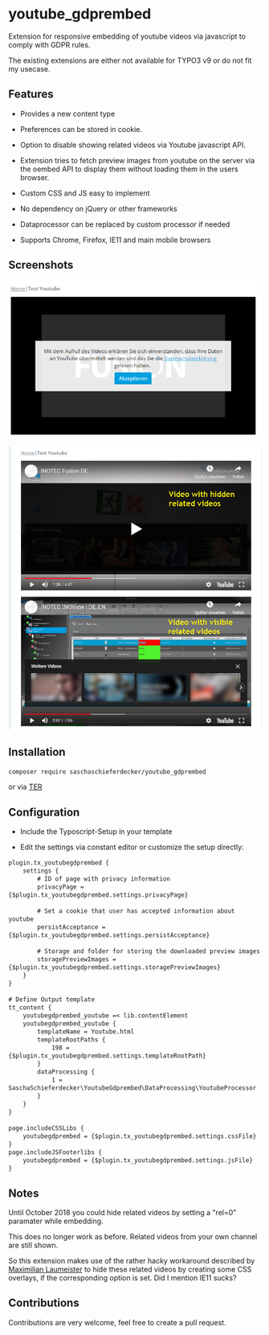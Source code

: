 # youtube_gdprembed

Extension for responsive embedding of youtube videos via javascript to comply with GDPR rules. 

The existing extensions are either not available for TYPO3 v9 or do not fit my usecase.

## Features

* Provides a new content type

* Preferences can be stored in cookie. 

* Option to disable showing related videos via Youtube javascript API. 

* Extension tries to fetch preview images from youtube on the server via the oembed API to display them without loading them in the users browser.

* Custom CSS and JS easy to implement

* No dependency on jQuery or other frameworks 

* Dataprocessor can be replaced by custom processor if needed

* Supports Chrome, Firefox, IE11 and main mobile browsers

## Screenshots

![Overlay](Documentation/Images/overlay.png "Overlay text")

![Difference related videos](Documentation/Images/hide_related.png "Difference related videos")

## Installation

``
composer require saschaschieferdecker/youtube_gdprembed
``

or via [TER]

## Configuration

* Include the Typoscript-Setup in your template

* Edit the settings via constant editor or customize the setup directly:

```TYPOSCRIPT
plugin.tx_youtubegdprembed {
    settings {
        # ID of page with privacy information
        privacyPage = {$plugin.tx_youtubegdprembed.settings.privacyPage}

        # Set a cookie that user has accepted information about youtube
        persistAcceptance = {$plugin.tx_youtubegdprembed.settings.persistAcceptance}

        # Storage and folder for storing the downloaded preview images
        storagePreviewImages = {$plugin.tx_youtubegdprembed.settings.storagePreviewImages}
    }
}

# Define Output template
tt_content {
    youtubegdprembed_youtube =< lib.contentElement
    youtubegdprembed_youtube {
        templateName = Youtube.html
        templateRootPaths {
            198 = {$plugin.tx_youtubegdprembed.settings.templateRootPath}
        }
        dataProcessing {
            1 = SaschaSchieferdecker\YoutubeGdprembed\DataProcessing\YoutubeProcessor
        }
    }
}

page.includeCSSLibs {
    youtubegdprembed = {$plugin.tx_youtubegdprembed.settings.cssFile}
}
page.includeJSFooterlibs {
    youtubegdprembed = {$plugin.tx_youtubegdprembed.settings.jsFile}
}

```

## Notes

Until October 2018 you could hide related videos by setting a "rel=0" paramater while embedding. 

This does no longer work as before. Related videos from your own channel are still shown. 

So this extension makes use of the rather hacky workaround described by [Maximilian Laumeister] to hide these related videos by creating some CSS overlays, if the corresponding option is set. Did I mention IE11 sucks?


## Contributions

Contributions are very welcome, feel free to create a pull request.

[TER]: https://extensions.typo3.org
[Maximilian Laumeister]: https://www.maxlaumeister.com/blog/hide-related-videos-in-youtube-embeds/
